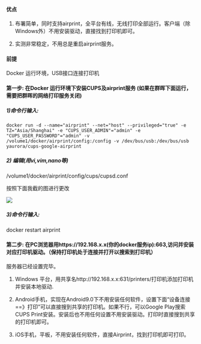 #### 优点

1. 布署简单，同时支持airprint，全平台有线，无线打印全部运行。客户端（除Windows外）不用安装驱动，直接找到打印机即可。

2. 实测非常稳定，不用总是重启airprint服务。

#### 前提

Docker 运行环境，USB接口连接打印机

#### 第一步: 在Docker 运行环境下安装CUPS及airprint服务 (如果在群晖下面运行，需要把群晖的网络打印服务关闭)

##### 1)命令行输入:

```
docker run -d --name="airprint" --net="host" --privileged="true" -e TZ="Asia/Shanghai" -e "CUPS_USER_ADMIN"="admin" -e "CUPS_USER_PASSWORD"="admin" -v /volume1/docker/airprint/config:/config -v /dev/bus/usb:/dev/bus/usb yaurora/cups-google-airprint
```

##### 2) 编辑(用vi,vim,nano等)

/volume1/docker/airprint/config/cups/cupsd.conf

按照下面我截的图进行更改

![](https://github.com/openwrt166/firetv/blob/master/images/cupsd.png)

##### 3)命令行输入:

docker restart airprint

#### 第二步: 在PC浏览器用https://192.168.x.x(你的docker服务ip):663,访问并安装对应打印机驱动。（保持打印机处于连接并打开以搜索到打印机）

服务器已经设置完毕。

1. Windows 平台，用共享名http://192.168.x.x:631/printers/打印机添加打印机并安装本地驱动.

2. Android手机，实现在Android9.0下不用安装任何软件，设置下面“设备连接==》打印”可以直接搜到共享的打印机。如果不行，可以Google Play搜索CUPS Print安装。安装后也不用任何设置不用安装驱动。打印时直接搜到共享的打印机即可。

3. iOS手机，平板，不用安装任何软件，直接Airprint，找到打印机即可打印。
